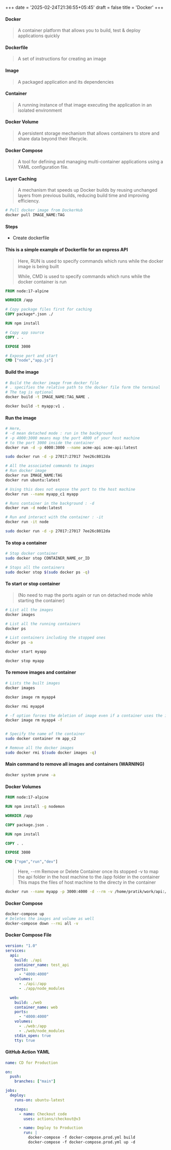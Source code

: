 +++
date = '2025-02-24T21:36:55+05:45'
draft = false
title = 'Docker'
+++

#### Docker

> A container platform that allows you to build, test & deploy applications quickly

#### Dockerfile

> A set of instructions for creating an image

#### Image

> A packaged application and its dependencies

#### Container

> A running instance of that image executing the application in an isolated environment

#### Docker Volume

> A persistent storage mechanism that allows containers to store and share data beyond their lifecycle.

#### Docker Compose

> A tool for defining and managing multi-container applications using a YAML configuration file.

#### Layer Caching

> A mechanism that speeds up Docker builds by reusing unchanged layers from previous builds, reducing build time and improving efficiency.

```bash
# Pull docker image from DockerHub
docker pull IMAGE_NAME:TAG

```

#### Steps

- Create dockerfile

#### This is a simple example of Dockerfile for an express API

> Here, RUN is used to specify commands which runs while the docker image is being built
>
> While, CMD is used to specify commands which runs while the docker container is run

```dockerfile
FROM node:17-alpine

WORKDIR /app

# Copy package files first for caching
COPY package*.json ./

RUN npm install

# Copy app source
COPY . .

EXPOSE 3000

# Expose port and start
CMD ["node","app.js"]
```

#### Build the image

```bash
# Build the docker image from docker file
# . specifies the relative path to the docker file form the terminal
# The tag is optional
docker build -t IMAGE_NAME:TAG_NAME .

docker build -t myapp:v1 .
```

#### Run the image

```bash
# Here,
# -d mean detached mode : run in the background
# -p 4000:3000 means map the port 4000 of your host machine
# to the port 3000 inside the container
docker run -d -p 4000:3000 --name acme-api acme-api:latest

sudo docker run -d -p 27017:27017 7ee26c8012da

# All the associated commands to images
# Run docker image
docker run IMAGE_NAME:TAG
docker run ubuntu:latest

# Using this does not expose the port to the host machine
docker run --name myapp_c1 myapp

# Runs container in the background : -d
docker run -d node:latest

# Run and interact with the container : -it
docker run -it node

sudo docker run -d -p 27017:27017 7ee26c8012da
```

#### To stop a container

```bash
# Stop docker container
sudo docker stop CONTAINER_NAME_or_ID

# Stops all the containers
sudo docker stop $(sudo docker ps -q)
```

#### To start or stop container

> (No need to map the ports again or run on detached mode while starting the container)

```bash
# List all the images
docker images

# List all the running containers
docker ps

# List containers including the stopped ones
docker ps -a

docker start myapp

docker stop myapp


```

#### To remove images and container

```bash
# Lists the built images
docker images

docker image rm myapp4

docker rmi myapp4

# -f option forces the deletion of image even if a container uses the image
docker image rm myapp4 -f


# Specify the name of the container
sudo docker container rm app_c2

# Remove all the docker images
sudo docker rmi $(sudo docker images -q)
```

#### Main command to remove all images and containers (WARNING)

```bash
docker system prune -a
```

#### Docker Volumes

```dockerfile
FROM node:17-alpine

RUN npm install -g nodemon

WORKDIR /app

COPY package.json .

RUN npm install

COPY . .

EXPOSE 3000

CMD ["npm","run","dev"]
```

> Here,
> --rm Remove or Delete Container once its stopped
> -v to map the api folder in the host machine to the /app folder in the container
> This maps the files of host machine to the directy in the container

```bash
docker run --name myapp -p 3000:4000 -d --rm -v /home/pratik/work/api:/app -v /app/node_modules myimage:nodemon
```

#### Docker Compose

```bash
docker-compose up
# Deletes the images and volume as well
docker-compose down --rmi all -v
```

#### Docker Compose File

```yaml
version: "1.0"
services:
  api:
    build: ./api
    container_name: test_api
    ports:
      - "4000:4000"
    volumes:
      - ./api:/app
      - ./app/node_modules

  web:
    build: ./web
    container_name: web
    ports:
      - "4000:4000"
    volumes:
      - ./web:/app
      - ./web/node_modules
    stdin_open: true
    tty: true
```

#### GitHub Action YAML

```yaml
name: CD for Production

on:
  push:
    branches: ["main"]

jobs:
  deploy:
    runs-on: ubuntu-latest

    steps:
      - name: Checkout code
        uses: actions/checkout@v3

      - name: Deploy to Production
        run: |
          docker-compose -f docker-compose.prod.yml build
          docker-compose -f docker-compose.prod.yml up -d
```
